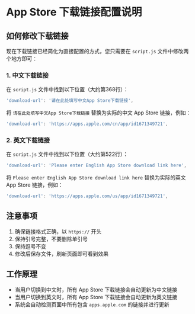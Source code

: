 # App Store 下载链接配置说明

## 如何修改下载链接

现在下载链接已经简化为直接配置的方式，您只需要在 `script.js` 文件中修改两个地方即可：

### 1. 中文下载链接

在 `script.js` 文件中找到以下位置（大约第368行）：

```javascript
'download-url': '请在此处填写中文App Store下载链接',
```

将 `请在此处填写中文App Store下载链接` 替换为实际的中文 App Store 链接，例如：

```javascript
'download-url': 'https://apps.apple.com/cn/app/id1671349721',
```

### 2. 英文下载链接

在 `script.js` 文件中找到以下位置（大约第522行）：

```javascript
'download-url': 'Please enter English App Store download link here',
```

将 `Please enter English App Store download link here` 替换为实际的英文 App Store 链接，例如：

```javascript
'download-url': 'https://apps.apple.com/us/app/id1671349721',
```

## 注意事项

1. 确保链接格式正确，以 `https://` 开头
2. 保持引号完整，不要删除单引号
3. 保持逗号不变
4. 修改后保存文件，刷新页面即可看到效果

## 工作原理

- 当用户切换到中文时，所有 App Store 下载链接会自动更新为中文链接
- 当用户切换到英文时，所有 App Store 下载链接会自动更新为英文链接
- 系统会自动检测页面中所有包含 `apps.apple.com` 的链接并进行更新